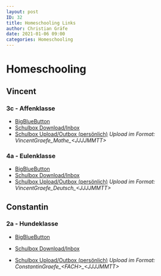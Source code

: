 ```yaml
---
layout: post
ID: 32
title: Homeschooling Links
author: Christian Gräfe
date: 2021-01-06 09:00
categories: Homeschooling
---
```


# Homeschooling

## Vincent

### 3c - Affenklasse

* [BigBlueButton][1]
* [Schulbox Download/Inbox][5]
* [Schulbox Upload/Outbox (persönlich)][9] *Upload im Format: VincentGraefe_Mathe_&lt;JJJJMMTT&gt;*

### 4a - Eulenklasse

* [BigBlueButton][2]
* [Schulbox Download/Inbox][6]
* [Schulbox Upload/Outbox (persönlich)][10] *Upload im Format: VincentGraefe_Deutsch_&lt;JJJJMMTT&gt;*

## Constantin

<!-- 
### 1c - Pandaklasse

* [BigBlueButton][3]
* [Schulbox Download/Inbox][7]
* [Schulbox Upload/Outbox NICHT AKTIV][11] *Upload im Format: ConstantinGraefe_&lt;FACH&gt;_&lt;JJJJMMTT&gt;* 
-->

### 2a - Hundeklasse

* [BigBlueButton][4]
* [Schulbox Download/Inbox][8]
* [Schulbox Upload/Outbox (persönlich)][12] *Upload im Format: ConstantinGraefe_&lt;FACH&gt;_&lt;JJJJMMTT&gt;*

  [1]: http://3c.halasemia.de
  [2]: http://4a.halasemia.de
  [3]: http://1c.halasemia.de
  [4]: https://bbb-schulen.rlp.net/b/239-rfx-5jh-pnk
  [5]: https://schulbox.bildung-rp.de/index.php/s/jWLcaFqT4pxm8sJ
  [6]: https://schulbox.bildung-rp.de/index.php/s/9rt3rNCe88G9nwL
  [7]: https://schulbox.bildung-rp.de/index.php/s/CNbyPzyo6fiSqza
  [8]: https://schulbox.bildung-rp.de/index.php/s/4AkMpEDZHJqmyK8
  [9]: https://schulbox.bildung-rp.de/index.php/s/t4eRX2t7tDAcRj6
 [10]: https://schulbox.bildung-rp.de/index.php/s/bLZfYGTbCyzQKXi
 [11]: https://schulbox.bildung-rp.de
 [12]: https://schulbox.bildung-rp.de/index.php/s/XtRyeep4G9nCnX2
